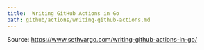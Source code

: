 ```yaml
---
title:  Writing GitHub Actions in Go
path: github/actions/writing-github-actions.md
---
```


Source: <https://www.sethvargo.com/writing-github-actions-in-go/>
